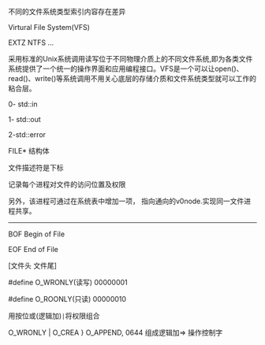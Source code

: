 



不同的文件系统类型索引内容存在差异





Virtural File System(VFS)



EXTZ   NTFS   ...

采用标准的Unix系统调用读写位于不同物理介质上的不同文件系统,即为各类文件系统提供了一个统一的操作界面和应用编程接口。VFS是一个可以让open()、read()、write()等系统调用不用关心底层的存储介质和文件系统类型就可以工作的粘合层。







0- std::in

1- std::out

2-std::error





FILE* 结构体

文件描述符是下标



记录每个进程对文件的访问位置及权限



另外，该进程可通过在系统表中增加一项， 指向通向的v0node.实现同一文件进程共享。



---



BOF Begin of File

EOF End of File

[文件头                                        文件尾]



#define O_WRONLY(读写)   00000001

#define O_ROONLY(只读)    00000010

用按位或(逻辑加)`|`将权限组合





O_WRONLY | O_CREA } O_APPEND, 0644   组成逻辑加=>  操作控制字



















 
